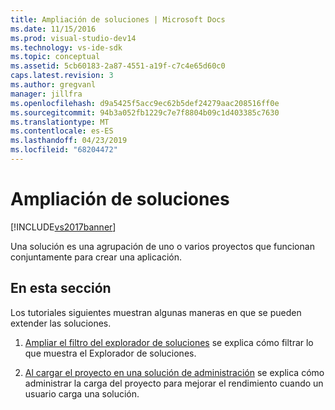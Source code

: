 ```yaml
---
title: Ampliación de soluciones | Microsoft Docs
ms.date: 11/15/2016
ms.prod: visual-studio-dev14
ms.technology: vs-ide-sdk
ms.topic: conceptual
ms.assetid: 5cb60183-2a87-4551-a19f-c7c4e65d60c0
caps.latest.revision: 3
ms.author: gregvanl
manager: jillfra
ms.openlocfilehash: d9a5425f5acc9ec62b5def24279aac208516ff0e
ms.sourcegitcommit: 94b3a052fb1229c7e7f8804b09c1d403385c7630
ms.translationtype: MT
ms.contentlocale: es-ES
ms.lasthandoff: 04/23/2019
ms.locfileid: "68204472"
---
```

# <a name="extending-solutions"></a>Ampliación de soluciones
[!INCLUDE[vs2017banner](../includes/vs2017banner.md)]

Una solución es una agrupación de uno o varios proyectos que funcionan conjuntamente para crear una aplicación.  
  
## <a name="in-this-section"></a>En esta sección  
 Los tutoriales siguientes muestran algunas maneras en que se pueden extender las soluciones.  
  
1. [Ampliar el filtro del explorador de soluciones](../extensibility/extending-the-solution-explorer-filter.md) se explica cómo filtrar lo que muestra el Explorador de soluciones.  
  
2. [Al cargar el proyecto en una solución de administración](../extensibility/managing-project-loading-in-a-solution.md) se explica cómo administrar la carga del proyecto para mejorar el rendimiento cuando un usuario carga una solución.

